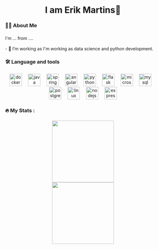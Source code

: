 <h1 align="center">I am Erik Martins👋</h1>

###

###

<h3 align="left">👩‍💻  About Me</h3>

###

<p align="left">I'm ... from ....<br><br>- 🔭 I’m working as I'm working as data science and python development.</p>

###

<h3 align="left">🛠 Language and tools</h3>

###

<div align="center">
  <img src="https://cdn.jsdelivr.net/gh/devicons/devicon/icons/docker/docker-plain-wordmark.svg" height="40" alt="docker logo"  />
  <img width="12" />
  <img src="https://cdn.jsdelivr.net/gh/devicons/devicon/icons/java/java-original.svg" height="40" alt="java logo"  />
  <img width="12" />
  <img src="https://cdn.jsdelivr.net/gh/devicons/devicon/icons/spring/spring-original.svg" height="40" alt="spring logo"  />
  <img width="12" />
  <img src="https://cdn.jsdelivr.net/gh/devicons/devicon/icons/angularjs/angularjs-original.svg" height="40" alt="angularjs logo"  />
  <img width="12" />
  <img src="https://cdn.jsdelivr.net/gh/devicons/devicon/icons/python/python-original.svg" height="40" alt="python logo"  />
  <img width="12" />
  <img src="https://cdn.jsdelivr.net/gh/devicons/devicon/icons/flask/flask-original.svg" height="40" alt="flask logo"  />
  <img width="12" />
  <img src="https://cdn.jsdelivr.net/gh/devicons/devicon/icons/microsoftsqlserver/microsoftsqlserver-plain.svg" height="40" alt="microsoftsqlserver logo"  />
  <img width="12" />
  <img src="https://cdn.jsdelivr.net/gh/devicons/devicon/icons/mysql/mysql-original.svg" height="40" alt="mysql logo"  />
  <img width="12" />
  <img src="https://cdn.jsdelivr.net/gh/devicons/devicon/icons/postgresql/postgresql-original.svg" height="40" alt="postgresql logo"  />
  <img width="12" />
  <img src="https://cdn.jsdelivr.net/gh/devicons/devicon/icons/linux/linux-original.svg" height="40" alt="linux logo"  />
  <img width="12" />
  <img src="https://cdn.jsdelivr.net/gh/devicons/devicon/icons/nodejs/nodejs-original.svg" height="40" alt="nodejs logo"  />
  <img width="12" />
  <img src="https://cdn.jsdelivr.net/gh/devicons/devicon/icons/express/express-original.svg" height="40" alt="express logo"  />
</div>

###

<h3 align="left">🔥   My Stats :</h3>

###

<div align="center" dir="auto">
      <a href="https://github.com/anuraghazra/convoychat">
        <img height="200" align="center" src="https://camo.githubusercontent.com/fa56e9e342bfaf96dd591af94d995570800d36344f0a0cdb55543afd4c5e45d1/68747470733a2f2f6769746875622d726561646d652d73746174732e76657263656c2e6170702f6170692f746f702d6c616e67733f757365726e616d653d432d4272656e6572266c61796f75743d636f6d70616374266c616e67735f636f756e743d3426636172645f77696474683d333530267468656d653d7261646963616c" data-canonical-src="https://github-readme-stats.vercel.app/api/top-langs?username=C-Brener&amp;layout=compact&amp;langs_count=4&amp;card_width=350&amp;theme=radical" style="max-width: 100%;">
      </a> 
      <br>
      <a href="https://github.com/C-Brener/github-readme-stats">
      <img height="200" align="center" src="https://camo.githubusercontent.com/26cc52718b13d73f87014ce3c3e4179ecd2fef92619cb99d8e2155396b41dd27/68747470733a2f2f6769746875622d726561646d652d73746174732e76657263656c2e6170702f6170693f757365726e616d653d432d4272656e6572266c61796f75743d636f6d70616374267468656d653d7261646963616c26636172645f77696474683d343835" data-canonical-src="https://github-readme-stats.vercel.app/api?username=C-Brener&amp;layout=compact&amp;theme=radical&amp;card_width=485" style="max-width: 100%;">
    </a>   
</div>

###

